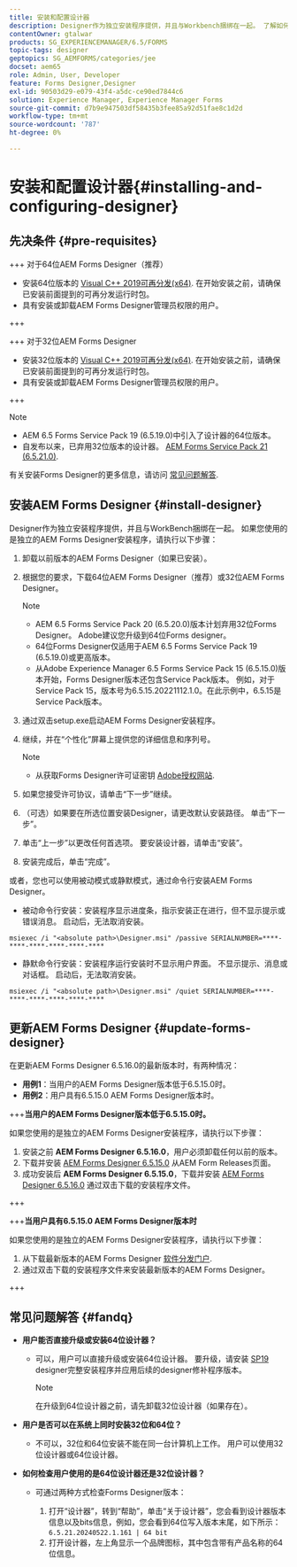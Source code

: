 ```yaml
---
title: 安装和配置设计器
description: Designer作为独立安装程序提供，并且与Workbench捆绑在一起。 了解如何安装独立设计器。
contentOwner: gtalwar
products: SG_EXPERIENCEMANAGER/6.5/FORMS
topic-tags: designer
geptopics: SG_AEMFORMS/categories/jee
docset: aem65
role: Admin, User, Developer
feature: Forms Designer,Designer
exl-id: 90503d29-e079-43f4-a5dc-ce90ed7844c6
solution: Experience Manager, Experience Manager Forms
source-git-commit: d7b9e947503df58435b3fee85a92d51fae8c1d2d
workflow-type: tm+mt
source-wordcount: '787'
ht-degree: 0%

---
```


# 安装和配置设计器{#installing-and-configuring-designer}

## 先决条件 {#pre-requisites}

+++ 对于64位AEM Forms Designer（推荐）

* 安装64位版本的  [Visual C++ 2019可再分发(x64)](https://learn.microsoft.com/en-us/cpp/windows/latest-supported-vc-redist?view=msvc-170). 在开始安装之前，请确保已安装前面提到的可再分发运行时包。
* 具有安装或卸载AEM Forms Designer管理员权限的用户。

+++

+++ 对于32位AEM Forms Designer

* 安装32位版本的  [Visual C++ 2019可再分发(x64)](https://learn.microsoft.com/en-us/cpp/windows/latest-supported-vc-redist?view=msvc-170). 在开始安装之前，请确保已安装前面提到的可再分发运行时包。
* 具有安装或卸载AEM Forms Designer管理员权限的用户。

+++

>[!NOTE]
>
>* AEM 6.5 Forms Service Pack 19 (6.5.19.0)中引入了设计器的64位版本。
>* 自发布以来，已弃用32位版本的设计器。 [AEM Forms Service Pack 21 (6.5.21.0)](https://experienceleague.adobe.com/en/docs/experience-manager-release-information/aem-release-updates/forms-updates/aem-forms-releases).

有关安装Forms Designer的更多信息，请访问 [常见问题解答](#fandq).

## 安装AEM Forms Designer {#install-designer}

Designer作为独立安装程序提供，并且与WorkBench捆绑在一起。 如果您使用的是独立的AEM Forms Designer安装程序，请执行以下步骤：

1. 卸载以前版本的AEM Forms Designer（如果已安装）。
1. 根据您的要求，下载64位AEM Forms Designer（推荐）或32位AEM Forms Designer。

   >[!NOTE]
   > 
   >* AEM 6.5 Forms Service Pack 20 (6.5.20.0)版本计划弃用32位Forms Designer。 Adobe建议您升级到64位Forms designer。
   >* 64位Forms Designer仅适用于AEM 6.5 Forms Service Pack 19 (6.5.19.0)或更高版本。
   >* 从Adobe Experience Manager 6.5 Forms Service Pack 15 (6.5.15.0)版本开始，Forms Designer版本还包含Service Pack版本。 例如，对于Service Pack 15，版本号为6.5.15.20221112.1.0。在此示例中，6.5.15是Service Pack版本。

1. 通过双击setup.exe启动AEM Forms Designer安装程序。
1. 继续，并在“个性化”屏幕上提供您的详细信息和序列号。

   >[!NOTE]
   >
   >* 从获取Forms Designer许可证密钥 [Adobe授权网站](https://licensing.adobe.com/).

1. 如果您接受许可协议，请单击“下一步”继续。
1. （可选）如果要在所选位置安装Designer，请更改默认安装路径。 单击“下一步”。
1. 单击“上一步”以更改任何首选项。 要安装设计器，请单击“安装”。
1. 安装完成后，单击“完成”。

或者，您也可以使用被动模式或静默模式，通过命令行安装AEM Forms Designer。

* 被动命令行安装：安装程序显示进度条，指示安装正在进行，但不显示提示或错误消息。 启动后，无法取消安装。

```shell
msiexec /i "<absolute path>\Designer.msi" /passive SERIALNUMBER=****-****-****-****-****-****
```

* 静默命令行安装：安装程序运行安装时不显示用户界面。 不显示提示、消息或对话框。 启动后，无法取消安装。

```shell
msiexec /i "<absolute path>\Designer.msi" /quiet SERIALNUMBER=****-****-****-****-****-****
```

## 更新AEM Forms Designer {#update-forms-designer}

在更新AEM Forms Designer 6.5.16.0的最新版本时，有两种情况：

* **用例1**：当用户的AEM Forms Designer版本低于6.5.15.0时。
* **用例2**：用户具有6.5.15.0 AEM Forms Designer版本时。

+++**当用户的AEM Forms Designer版本低于6.5.15.0时。**

如果您使用的是独立的AEM Forms Designer安装程序，请执行以下步骤：

1. 安装之前 **AEM Forms Designer 6.5.16.0**，用户必须卸载任何以前的版本。
1. 下载并安装 [AEM Forms Designer 6.5.15.0](https://experienceleague.adobe.com/docs/experience-manager-release-information/aem-release-updates/forms-updates/aem-forms-releases.html) 从AEM Form Releases页面。
1. 成功安装后 **AEM Forms Designer 6.5.15.0**，下载并安装 [AEM Forms Designer 6.5.16.0](https://experienceleague.adobe.com/docs/experience-manager-release-information/aem-release-updates/forms-updates/aem-forms-releases.html) 通过双击下载的安装程序文件。

+++

+++**当用户具有6.5.15.0 AEM Forms Designer版本时**

如果您使用的是独立的AEM Forms Designer安装程序，请执行以下步骤：
1. 从下载最新版本的AEM Forms Designer [软件分发门户](https://experienceleague.adobe.com/docs/experience-manager-release-information/aem-release-updates/forms-updates/aem-forms-releases.html).
1. 通过双击下载的安装程序文件来安装最新版本的AEM Forms Designer。

+++

## 常见问题解答 {#fandq}

* **用户能否直接升级或安装64位设计器？**
   * 可以，用户可以直接升级或安装64位设计器。 要升级，请安装 [SP19](https://experience.adobe.com/#/downloads/content/software-distribution/en/aem.html?package=/content/software-distribution/en/details.html/content/dam/aem/public/adobe/packages/cq650/servicepack/fd/Designer-Patch/sp19_x64/aemforms_designer_6_5_0_wwe_win.zip) designer完整安装程序并应用后续的designer修补程序版本。

     >[!NOTE]
     > 在升级到64位设计器之前，请先卸载32位设计器（如果存在）。

* **用户是否可以在系统上同时安装32位和64位？**
   * 不可以，32位和64位安装不能在同一台计算机上工作。 用户可以使用32位设计器或64位设计器。

* **如何检查用户使用的是64位设计器还是32位设计器？**
   * 可通过两种方式检查Forms Designer版本：

      1. 打开“设计器”，转到“帮助”，单击“关于设计器”，您会看到设计器版本信息以及bits信息，例如，您会看到64位写入版本末尾，如下所示：
         `6.5.21.20240522.1.161 | 64 bit`
      1. 打开设计器，左上角显示一个品牌图标，其中包含带有产品名称的64位信息。